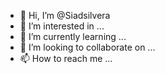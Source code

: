 - 👋 Hi, I’m @Siadsilvera
- 👀 I’m interested in ...
- 🌱 I’m currently learning ...
- 💞️ I’m looking to collaborate on ...
- 📫 How to reach me ...

<!---
Siadsilvera/Siadsilvera is a ✨ special ✨ repository because its `README.md` (this file) appears on your GitHub profile.
You can click the Preview link to take a look at your changes.
--->

